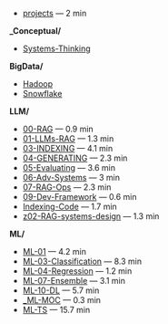 
<!-- toc:start -->

- [projects](projects/) — 2 min

**_Conceptual/**

  - [Systems-Thinking](_Conceptual/Systems-Thinking/)

**BigData/**

  - [Hadoop](BigData/Hadoop/)
  - [Snowflake](BigData/Snowflake/)

**LLM/**

  - [00-RAG](LLM/00-RAG/) — 0.9 min
  - [01-LLMs-RAG](LLM/01-Building-Blocks/) — 1.3 min
  - [03-INDEXING](LLM/03-Indexing/) — 4.1 min
  - [04-GENERATING](LLM/04-Generating/) — 2.3 min
  - [05-Evaluating](LLM/05-Evaluating/) — 3.6 min
  - [06-Adv-Systems](LLM/06-Adv-Systems/) — 3 min
  - [07-RAG-Ops](LLM/07-RAG-Ops/) — 2.3 min
  - [09-Dev-Framework](LLM/09-Dev-Framework/) — 0.6 min
  - [Indexing-Code](LLM/Indexing-Code/) — 1.7 min
  - [z02-RAG-systems-design](LLM/z02-RAG-systems-design/) — 1.3 min

**ML/**

  - [ML-01](ML/ML-01/) — 4.2 min
  - [ML-03-Classification](ML/ML-03-Classification/) — 8.3 min
  - [ML-04-Regression](ML/ML-04-Regression/) — 1.2 min
  - [ML-07-Ensemble](ML/ML-07-Ensemble/) — 3.1 min
  - [ML-10-DL](ML/ML-10-DL/) — 5.7 min
  - [_ML-MOC](ML/ML-MOC/) — 0.3 min
  - [ML-TS](ML/ML-TS/) — 15.7 min


<!-- toc:end -->
